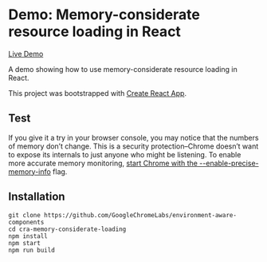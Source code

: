 
# Demo: Memory-considerate resource loading in React

[Live Demo](https://env-aware.firebaseapp.com/cra-memory-considerate-loading)

A demo showing how to use memory-considerate resource loading in React.

This project was bootstrapped with [Create React App](https://github.com/facebook/create-react-app).

## Test
If you give it a try in your browser console, you may notice that the numbers of memory don’t change. This is a security protection–Chrome doesn’t want to expose its internals to just anyone who might be listening. To enable more accurate memory monitoring, [start Chrome with the --enable-precise-memory-info](https://www.chromium.org/developers/how-tos/run-chromium-with-flags) flag.

## Installation
```
git clone https://github.com/GoogleChromeLabs/environment-aware-components
cd cra-memory-considerate-loading
npm install
npm start
npm run build
```

